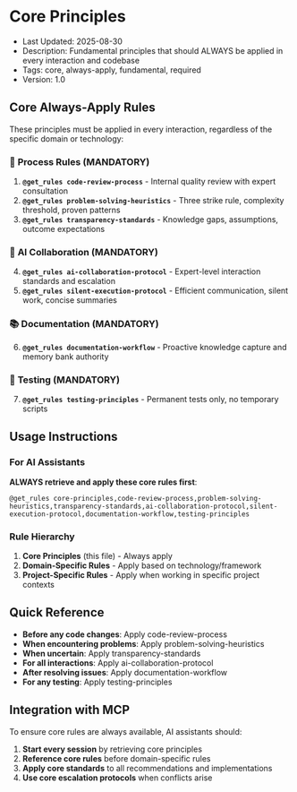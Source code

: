 # Core Principles
- Last Updated: 2025-08-30
- Description: Fundamental principles that should ALWAYS be applied in every interaction and codebase
- Tags: core, always-apply, fundamental, required
- Version: 1.0

## Core Always-Apply Rules

These principles must be applied in every interaction, regardless of the specific domain or technology:

### 🔄 **Process Rules** (MANDATORY)
1. **`@get_rules code-review-process`** - Internal quality review with expert consultation
2. **`@get_rules problem-solving-heuristics`** - Three strike rule, complexity threshold, proven patterns
3. **`@get_rules transparency-standards`** - Knowledge gaps, assumptions, outcome expectations

### 🤖 **AI Collaboration** (MANDATORY)
4. **`@get_rules ai-collaboration-protocol`** - Expert-level interaction standards and escalation
5. **`@get_rules silent-execution-protocol`** - Efficient communication, silent work, concise summaries

### 📚 **Documentation** (MANDATORY)
6. **`@get_rules documentation-workflow`** - Proactive knowledge capture and memory bank authority

### 🧪 **Testing** (MANDATORY)
7. **`@get_rules testing-principles`** - Permanent tests only, no temporary scripts

## Usage Instructions

### For AI Assistants
**ALWAYS retrieve and apply these core rules first**:
```
@get_rules core-principles,code-review-process,problem-solving-heuristics,transparency-standards,ai-collaboration-protocol,silent-execution-protocol,documentation-workflow,testing-principles
```

### Rule Hierarchy
1. **Core Principles** (this file) - Always apply
2. **Domain-Specific Rules** - Apply based on technology/framework
3. **Project-Specific Rules** - Apply when working in specific project contexts

## Quick Reference

- **Before any code changes**: Apply code-review-process
- **When encountering problems**: Apply problem-solving-heuristics  
- **When uncertain**: Apply transparency-standards
- **For all interactions**: Apply ai-collaboration-protocol
- **After resolving issues**: Apply documentation-workflow
- **For any testing**: Apply testing-principles

## Integration with MCP

To ensure core rules are always available, AI assistants should:

1. **Start every session** by retrieving core principles
2. **Reference core rules** before domain-specific rules
3. **Apply core standards** to all recommendations and implementations
4. **Use core escalation protocols** when conflicts arise
